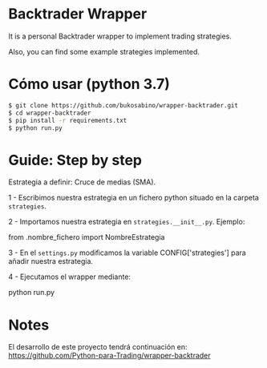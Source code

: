 # Backtrader Wrapper

It is a personal Backtrader wrapper to implement trading strategies.

Also, you can find some example strategies implemented.

# Cómo usar (python 3.7)

```sh
$ git clone https://github.com/bukosabino/wrapper-backtrader.git
$ cd wrapper-backtrader
$ pip install -r requirements.txt
$ python run.py
```

# Guide: Step by step

Estrategia a definir: Cruce de medias (SMA).

1 - Escribimos nuestra estrategia en un fichero python situado en la carpeta `strategies`.

2 - Importamos nuestra estrategia en `strategies.__init__.py`. Ejemplo:

from .nombre_fichero import NombreEstrategia

3 - En el `settings.py` modificamos la variable CONFIG['strategies'] para añadir nuestra estrategia.

4 - Ejecutamos el wrapper mediante:

python run.py

# Notes

El desarrollo de este proyecto tendrá continuación en: https://github.com/Python-para-Trading/wrapper-backtrader
